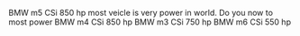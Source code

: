 BMW m5 CSi 850 hp most veicle is very power in world. 
Do you now to most power
BMW m4 CSi 850 hp
BMW m3 CSi 750 hp
BMW m6 CSi 550 hp
